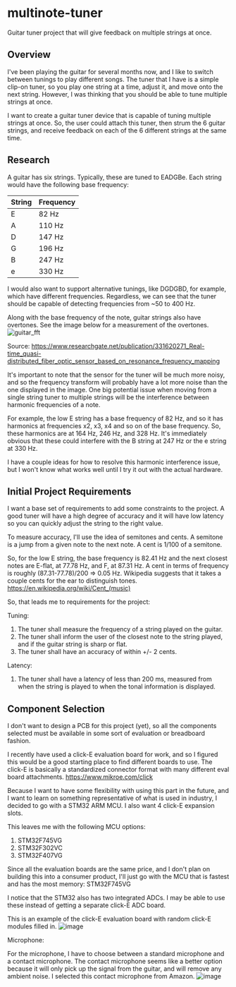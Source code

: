# multinote-tuner
Guitar tuner project that will give feedback on multiple strings at once.


## Overview

I've been playing the guitar for several months now, and I like to switch between tunings to play different songs. The tuner that I have is a simple clip-on tuner, so you play one string at a time, adjust it, and move onto the next string. However, I was thinking that you should be able to tune multiple strings at once.

I want to create a guitar tuner device that is capable of tuning multiple strings at once. So, the user could attach this tuner, then strum the 6 guitar strings, and receive feedback on each of the 6 different strings at the same time.

## Research

A guitar has six strings. Typically, these are tuned to EADGBe.
Each string would have the following base frequency:

| String    | Frequency |
| -------- | ------- |
| E | 82 Hz  |
| A | 110 Hz |
| D | 147 Hz |
| G | 196 Hz |
| B | 247 Hz |
| e | 330 Hz |

I would also want to support alternative tunings, like DGDGBD, for example, which have different frequencies. Regardless, we can see that the tuner should be capable of detecting frequencies from ~50 to 400 Hz.

Along with the base frequency of the note, guitar strings also have overtones. See the image below for a measurement of the overtones.
![guitar_fft](https://github.com/user-attachments/assets/266737d4-b064-4a65-8211-d8823fa5be0a)

Source: https://www.researchgate.net/publication/331620271_Real-time_quasi-distributed_fiber_optic_sensor_based_on_resonance_frequency_mapping

It's important to note that the sensor for the tuner will be much more noisy, and so the frequency transform will probably have a lot more noise than the one displayed in the image.
One big potential issue when moving from a single string tuner to multiple strings will be the interference between harmonic frequencies of a note.

For example, the low E string has a base frequency of 82 Hz, and so it has harmonics at frequencies x2, x3, x4 and so on of the base frequency. So, these harmonics are at 164 Hz, 246 Hz, and 328 Hz. 
It's immediately obvious that these could interfere with the B string at 247 Hz or the e string at 330 Hz.

I have a couple ideas for how to resolve this harmonic interference issue, but I won't know what works well until I try it out with the actual hardware.

## Initial Project Requirements

I want a base set of requirements to add some constraints to the project.
A good tuner will have a high degree of accuracy and it will have low latency so you can quickly adjust the string to the right value.

To measure accuracy, I'll use the idea of semitones and cents. A semitone is a jump from a given note to the next note. A cent is 1/100 of a semitone.

So, for the low E string, the base frequency is 82.41 Hz and the next closest notes are E-flat, at 77.78 Hz, and F, at 87.31 Hz. A cent in terms of frequency is roughly (87.31-77.78)/200 => 0.05 Hz.
Wikipedia suggests that it takes a couple cents for the ear to distinguish tones. https://en.wikipedia.org/wiki/Cent_(music)

So, that leads me to requirements for the project:

Tuning:
1. The tuner shall measure the frequency of a string played on the guitar.
2. The tuner shall inform the user of the closest note to the string played, and if the guitar string is sharp or flat.
3. The tuner shall have an accuracy of within +/- 2 cents.

Latency:
1. The tuner shall have a latency of less than 200 ms, measured from when the string is played to when the tonal information is displayed.

## Component Selection

I don't want to design a PCB for this project (yet), so all the components selected must be available in some sort of evaluation or breadboard fashion.

I recently have used a click-E evaluation board for work, and so I figured this would be a good starting place to find different boards to use. The click-E is basically a standardized connector format with many different eval board attachments.
https://www.mikroe.com/click

Because I want to have some flexibility with using this part in the future, and I want to learn on something representative of what is used in industry, I decided to go with a STM32 ARM MCU. I also want 4 click-E expansion slots. 

This leaves me with the following MCU options:
1. STM32F745VG
2. STM32F302VC
3. STM32F407VG

Since all the evaluation boards are the same price, and I don't plan on building this into a consumer product, I'll just go with the MCU that is fastest and has the most memory: STM32F745VG

I notice that the STM32 also has two integrated ADCs. I may be able to use these instead of getting a separate click-E ADC board.

This is an example of the click-E evaluation board with random click-E modules filled in.
![image](https://github.com/user-attachments/assets/d0bb7c63-20f8-4b41-9a21-9d137f9eef9b)

Microphone:

For the microphone, I have to choose between a standard microphone and a contact microphone. The contact microphone seems like a better option because it will only pick up the signal from the guitar, and will remove any ambient noise.
I selected this contact microphone from Amazon.
![image](https://github.com/user-attachments/assets/203b5137-0d96-4f91-baa6-b540021d3e8a)








